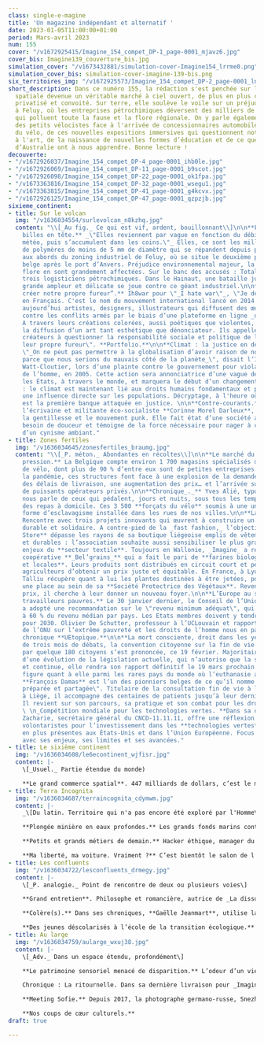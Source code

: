 ```yaml
---
class: single-e-magine
title: 'Un magazine indépendant et alternatif '
date: 2023-01-05T11:00:00+01:00
period: Mars-avril 2023
num: 155
cover: "/v1672925415/Imagine_154_compet_DP-1_page-0001_mjavz6.jpg"
cover_bis: Imagine139_couverture_bis.jpg
simulation_cover: "/v1673432881/simulation-cover-Imagine154_lrrme0.png"
simulation_cover_bis: simulation-cover-imagine-139-bis.png
six_territoires_img: "/v1672925573/Imagine_154_compet_DP-2_page-0001_ln3pme.jpg"
short_description: Dans ce numéro 155, la rédaction s'est penchée sur la conquête
  spatiale devenue un véritable marché à ciel ouvert, de plus en plus commercialisé,
  privatisé et convoité. Sur terre, elle soulève le voile sur un préjudice environnemental
  à Feluy, où les entreprises pétrochimiques déversent des milliers de mini-billes
  qui polluent toute la faune et la flore régionale. On y parle également des difficultés
  des petits vélocistes face à l'arrivée de concessionnaires automobiles sur le marché
  du vélo, de ces nouvelles expositions immersives qui questionnent notre rapport
  à l'art, de la naissance de nouvelles formes d’éducation et de ce que les Aborigènes
  d’Australie ont à nous apprendre. Bonne lecture !
decouverte:
- "/v1672926037/Imagine_154_compet_DP-4_page-0001_ihb0le.jpg"
- "/v1672926069/Imagine_154_compet_DP-11_page-0001_b9scot.jpg"
- "/v1672926098/Imagine_154_compet_DP-22_page-0001_ok1fpa.jpg"
- "/v1673363816/Imagine_154_compet_DP-32_page-0001_wsegu1.jpg"
- "/v1673363815/Imagine_154_compet_DP-41_page-0001_g4kcvx.jpg"
- "/v1672926125/Imagine_154_compet_DP-47_page-0001_qzpzjb.jpg"
sixieme_continent:
- title: Sur le volcan
  img: "/v1636034554/surlevolcan_n8kzhq.jpg"
  content: "\\[_Au fig._ Ce qui est vif, ardent, bouillonnant\\]\n\n**Feluy : la pétrochimie
    billes en tête.** _\"Elles reviennent par vague en fonction du débit et de la
    météo, puis s’accumulent dans les coins.\"_ Elles, ce sont les milliers de billes
    de polymères de moins de 5 mm de diamètre qui se répandent depuis plus de 15 ans
    aux abords du zoning industriel de Feluy, où se situe le deuxième pôle pétrochimique
    belge après le port d’Anvers. Préjudice environnemental majeur, la faune et la
    flore en sont grandement affectées. Sur le banc des accusés : TotalEnergies et
    trois logisticiens pétrochimiques. Dans le Hainaut, une bataille juridique de
    grande ampleur et délicate se joue contre ce géant industriel.\n\n**“Laissez-nous
    créer notre propre fureur”.** Ih8war pour \"_I hate war\"_, \"Je déteste la guerre\"
    en Français. C'est le nom du mouvement international lancé en 2014 qui rassemble
    aujourd’hui artistes, designers, illustrateurs qui diffusent des œuvres engagées
    contre les conflits armés par le biais d’une plateforme en ligne _open source._
    A travers leurs créations colorées, aussi poétiques que violentes, ils défendent
    la diffusion d’un art tant esthétique que dénonciateur. Ils appellent ainsi les
    créateurs à questionner la responsabilité sociale et politique de l’art et à \"créer
    leur propre fureur\". **Portfolio.**\n\n**Climat : la justice en dernier recours.**
    \"_On ne peut pas permettre à la globalisation d’avoir raison de nos traditions
    parce que nous serions du mauvais côté de la planète_\", disait l’Inuite Sheila
    Watt-Cloutier, lors d’une plainte contre le gouvernement pour violation des droits
    de l’homme, en 2005. Cette action sera annonciatrice d’une vague de procès contre
    les États, à travers le monde, et marquera le début d’un changement de conception
    : le climat est maintenant lié aux droits humains fondamentaux et possède donc
    une influence directe sur les populations. Décryptage, à l'heure où BNP Paribas
    est la première banque attaquée en justice. \n\n**Contre-courants.** Dans sa **chronique**,
    l’écrivaine et militante éco-socialiste **Corinne Morel Darleux**, met en lien
    la gentillesse et le mouvement punk. Elle fait état d’une société ayant cruellement
    besoin de douceur et témoigne de la force nécessaire pour nager à contre-courant
    d’un cynisme ambiant."
- title: Zones fertiles
  img: "/v1636034645/zonesfertiles_braumg.jpg"
  content: "\\[_P. méton._ Abondantes en récoltes\\]\n\n**Le marché du cycle sous
    pression.** La Belgique compte environ 1 700 magasins spécialisés dans la vente
    de vélo, dont plus de 90 % d’entre eux sont de petites entreprises. Mais depuis
    la pandémie, ces structures font face à une explosion de la demande, un allongement
    des délais de livraison, une augmentation des prix… et l’arrivée sur le marché
    de puissants opérateurs privés.\n\n**Chronique_._** Yves Alié, typographe et imprimeur,
    nous parle de ceux qui pédalent, jours et nuits, sous tous les temps, pour livrer
    des repas à domicile. Ces 3 500 **forçats du vélo** soumis à une une nouvelle
    forme d’esclavagisme installée dans les rues de nos villes.\n\n**Lanceurs d’avenir.**
    Rencontre avec trois projets innovants qui œuvrent à construire un monde plus
    durable et solidaire. A contre-pied de la _fast fashion,_ l’objectif de **WeCo
    Store** dépasse les rayons de sa boutique liégeoise emplis de vêtements éthiques
    et durables : l’association souhaite aussi sensibiliser le plus grand nombre aux
    enjeux du **secteur textile**. Toujours en Wallonie, _Imagine_ a rencontré la
    coopérative **_Bel’grains_** qui a fait le pari de **farines biologiques, artisanales
    et locales**. Leurs produits sont distribués en circuit court et permettent aux
    agriculteurs d’obtenir un prix juste et équitable. En France, à Lyon, Nicolas
    Talliu récupère quant à lui les plantes destinées à être jetées, pour leur faire
    une place au sein de sa **Société Protectrice des Végétaux**. Revendues à petits
    prix, il cherche à leur donner un nouveau foyer.\n\n**L’Europe au secours des
    travailleurs pauvres.** Le 30 janvier dernier, le Conseil de l’Union Européenne
    a adopté une recommandation sur le \"revenu minimum adéquat\", qui correspond
    à 60 % du revenu médian par pays. Les Etats membres doivent y tendre au plus tard
    pour 2030. Olivier De Schutter, professeur à l’UCLouvain et rapporteur spécial
    de l’ONU sur l’extrême pauvreté et les droits de l’homme nous en parle dans sa
    chronique **UEtopique.**\n\n**La mort consciente, droit dans les yeux.** Au terme
    de trois mois de débats, la convention citoyenne sur la fin de vie menée en France
    par quelque 180 citoyens s’est prononcée, ce 19 février. Majoritairement en faveur
    d’une évolution de la législation actuelle, qui n’autorise que la sédation profonde
    et continue, elle rendra son rapport définitif le 19 mars prochain. La Belgique
    figure quant à elle parmi les rares pays du monde où l’euthanasie active est dépénalisée.
    **François Damas** est l’un des pionniers belges de ce qu’il nomme la mort \"programmée,
    préparée et partagée\". Titulaire de la consultation fin de vie à la Citadelle
    à Liège, il accompagne des centaines de patients jusqu’à leur dernier souffle.
    Il revient sur son parcours, sa pratique et son combat pour les droits des patients.\n\n**_
    \ \n_Compétition mondiale pour les technologies vertes. **Dans sa chronique, Arnaud
    Zacharie, secrétaire général du CNCD-11.11.11, offre une réflexion sur les politiques
    volontaristes pour l’investissement dans les **technologies vertes**, de plus
    en plus présentes aux États-Unis et dans l’Union Européenne. Focus sur ce marché
    avec ses enjeux, ses limites et ses avancées."
- title: Le sixième continent
  img: "/v1636034608/le6econtinent_wjfisr.jpg"
  content: |-
    \[_Usuel._ Partie étendue du monde)

    **Le grand commerce spatial**. 447 milliards de dollars, c’est le montant du chiffre d’affaires de l’activité spatiale au niveau mondial en 2020. On estime que le secteur est en progression de 176 % depuis 2005. Si la conquête de l’espace n’est pas un phénomène nouveau, elle soulève de plus en plus de questions éthiques et environnementales. Entre les astres, se dresse à présent un terrain de jeux sans limite ouvert aux scientifiques, tout comme aux milliardaires et aux entrepreneurs. Plongeon dans les dessous de la colonisation spatiale.
- title: Terra Incognita
  img: "/v1636034687/terraincognita_cdymwm.jpg"
  content: |-
    _\[Du latin. Territoire qui n'a pas encore été exploré par l'Homme\]_

    **Plongée minière en eaux profondes.** Les grands fonds marins contiennent des minerais mais faut-il les prélever ? A quel prix ? Avec quels impacts sur les écosystèmes ? Au service de quelle activité industrielle en devenir ? Les questions que pose l’extraction minière des fonds marins sont majeures. De Clarion-Clipperton, dans l’océan Pacifique, au 16 rue de la Loi, à Bruxelles, _Imagine_ s’est immergé dans ce secteur encore peu connu qui soulève nombre de questions au niveau scientifique, juridique et économique. Le tout, alors que la Belgique est à l’avant-plan dans ce dossier miné… tout en se positionnant comme un ‘’blue leader’’. Une enquête soutenue par le Fonds pour le Journalisme.

    **Petits et grands métiers de demain.** Hacker éthique, manager du bonheur, défenseur des droits robotiques, fermier urbain… La transition écologique et sociale promet de transformer en profondeur le marché de l’emploi : des métiers vont disparaître, d’autres seront créés. D’autres encore seront transformés, au fil de l’évolution des compétences. Encore faut-il que la formation et le soutien des pouvoirs publics suivent.

    **Ma liberté, ma voiture. Vraiment ?** C’est bientôt le salon de l’Auto et notre chroniqueur, Yves Allié, s’interroge sur les mensonges de l’industrie, qui vend depuis plus d’un demi-siècle l’image de la voiture comme symbole de liberté.
- title: Les confluents
  img: "/v1636034722/lesconfluents_drmegy.jpg"
  content: |-
    \[_P. analogie._ Point de rencontre de deux ou plusieurs voies\]

    **Grand entretien**. Philosophe et romancière, autrice de _La dissociation_ paru au Seuil cet automne, Nadia Yala Kisukidi aime explorer les brèches et les imaginaires qui traversent les diasporas africaines en Europe. Inspirée par une bibliothèque philosophique et militante, elle se nourrit de l’histoire des indépendances, des expériences africaines et diasporiques pour proposer une autre histoire des luttes. Rencontre avec une intellectuelle traversée par l’imagination créatrice.

    **Colère(s).** Dans ses chroniques, **Gaëlle Jeanmart**, utilise la philosophie pour questionner divers aspects de nos vies. Dans ce numéro 154, elle s’attaque à nos colères, mécontentements quotidiens ou irritations passagères qu’on aimerait pacifier pour ne pas paraître grossiers ou dépossédés de nous-mêmes.

    **Des jeunes déscolarisés à l’école de la transition écologique.** A Lahage, non loin de Toulouse (France), une école forme des jeunes déscolarisés ou au chômage aux métiers de la transition écologique. Aux cours de permaculture ou d’écoconstruction s’ajoute l’indispensable accompagnement social de certains adolescents en perte de repères. Un reportage de nos confrères français de **Reporterre**, à lire dans nos colonnes.
- title: Au large
  img: "/v1636034759/aularge_wxuj38.jpg"
  content: |-
    \[_Adv._ Dans un espace étendu, profondément\]

    **Le patrimoine sensoriel menacé de disparition.** L’odeur d’un vieux livre, le son des cloches ou d’un orgue d’église, le dialecte d’une communauté, le parfum d’une ville sans pollution... Tous ces éléments du patrimoine dit « sensoriel » sont aujourd’hui menacés de disparition. Le média **Equaltimes** nous emmène à la rencontre de ses défenseurs qui, de l’Unesco au Parlement français, se mobilisent pour le préserver.

    Chronique : La ritournelle. Dans sa dernière livraison pour _Imagine_, l’écrivain Philippe Marczweski évoque son **amour de la mer**. Les croquettes de crevettes, le vent piquant et la chasse aux couteaux ici ; les transats, les sorbets coco et la tiédeur de l’eau là-bas. Et puis, il y a aussi ces silhouettes d’hommes, de femmes et d’enfants qu’on devine face à la côte anglaise.

    **Meeting Sofie.** Depuis 2017, la photographe germano-russe, Snezhana von Büdingen-Dyba documente la vie de Sofie, une jeune femme allemande atteinte de trisomie 21. Ce travail au long cours débouche sur la publication d’un magnifique ouvrage, Meeting Sofie, publié aux éditions Le Bec en l’air, qui aborde le handicap de manière sensible et parfois onirique. **Portfolio.**

    **Nos coups de cœur culturels.**
draft: true

---
```

